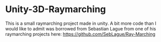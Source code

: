# Unity-3D-Raymarching
This is a small raymarching project made in unity. A bit more code than I would like to admit was borrowed from Sebastian Lague from one of his raymarching projects here: https://github.com/SebLague/Ray-Marching
